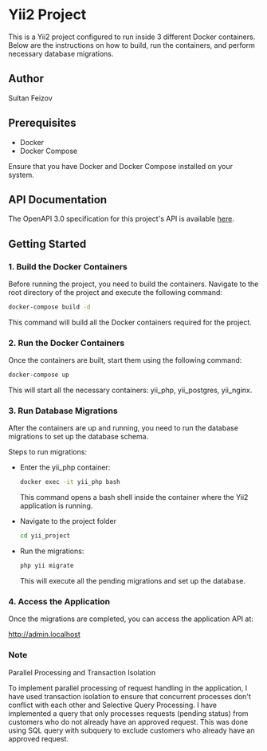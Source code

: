 # Yii2 Project

This is a Yii2 project configured to run inside 3 different Docker containers. Below are the instructions on how to build, run the containers, and perform necessary database migrations.

## Author

Sultan Feizov

## Prerequisites

- Docker
- Docker Compose

Ensure that you have Docker and Docker Compose installed on your system.

## API Documentation

The OpenAPI 3.0 specification for this project's API is available [here](./ProjectSpec.yaml).


## Getting Started

### 1. Build the Docker Containers

Before running the project, you need to build the containers. Navigate to the root directory of the project and execute the following command:

```bash
docker-compose build -d
```

This command will build all the Docker containers required for the project.

### 2. Run the Docker Containers
Once the containers are built, start them using the following command:

```bash
docker-compose up
```
This will start all the necessary containers: yii_php, yii_postgres, yii_nginx.

### 3. Run Database Migrations
After the containers are up and running, you need to run the database migrations to set up the database schema.

Steps to run migrations:

* Enter the yii_php container:
    ```bash
    docker exec -it yii_php bash
    ``` 
    This command opens a bash shell inside the container where the Yii2 application is running.

* Navigate to the project folder
    ```bash
    cd yii_project
    ```

* Run the migrations:
    ```bash
    php yii migrate
    ```
    This will execute all the pending migrations and set up the database.

### 4. Access the Application
Once the migrations are completed, you can access the application API at:

http://admin.localhost


### Note

Parallel Processing and Transaction Isolation

To implement parallel processing of request handling in the application, I have used transaction isolation to ensure that concurrent processes don't conflict with each other and Selective Query Processing. 
I have implemented a query that only processes requests (pending status) from customers who do not already have an approved request. This was done using SQL query with subquery to exclude customers who already have an approved request.
